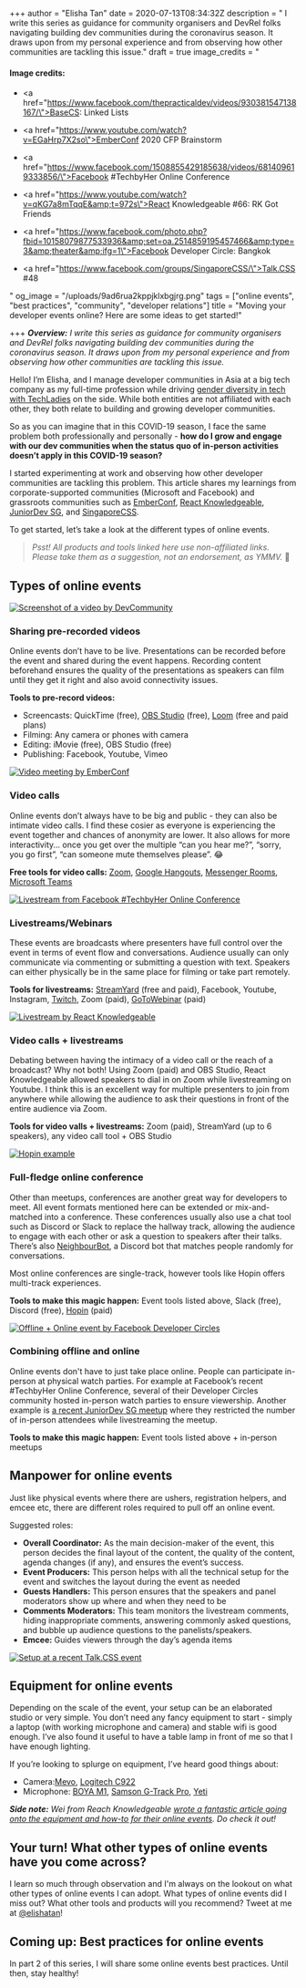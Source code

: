 +++
author = "Elisha Tan"
date = 2020-07-13T08:34:32Z
description = " I write this series as guidance for community organisers and DevRel folks navigating building dev communities during the coronavirus season. It draws upon from my personal experience and from observing how other communities are tackling this issue."
draft = true
image_credits = "<h4>Image credits:</h4><ul><li><p><a href=\"https://www.facebook.com/thepracticaldev/videos/930381547138167/\">BaseCS: Linked Lists</a></p></li><li><p><a href=\"https://www.youtube.com/watch?v=EGaHrp7X2so\">EmberConf 2020 CFP Brainstorm</a></p></li><li><p><a href=\"https://www.facebook.com/1508855429185638/videos/681409619333856/\">Facebook #TechbyHer Online Conference</a></p></li><li><p><a href=\"https://www.youtube.com/watch?v=qKG7a8mTqqE&amp;t=972s\">React Knowledgeable #66: RK Got Friends</a></p></li><li><p><a href=\"https://www.facebook.com/photo.php?fbid=10158079877533936&amp;set=oa.2514859195457466&amp;type=3&amp;theater&amp;ifg=1\">Facebook Developer Circle: Bangkok</a></p></li><li><p><a href=\"https://www.facebook.com/groups/SingaporeCSS/\">Talk.CSS #48</a></p></li></ul>"
og_image = "/uploads/9ad6rua2kppjklxbgjrg.png"
tags = ["online events", "best practices", "community", "developer relations"]
title = "Moving your developer events online? Here are some ideas to get started!"

+++
**_Overview:_** _I write this series as guidance for community organisers and DevRel folks navigating building dev communities during the coronavirus season. It draws upon from my personal experience and from observing how other communities are tackling this issue._

Hello! I’m Elisha, and I manage developer communities in Asia at a big tech company as my full-time profession while driving [gender diversity in tech with TechLadies](http://www.techladies.co/) on the side. While both entities are not affiliated with each other, they both relate to building and growing developer communities.

So as you can imagine that in this COVID-19 season, I face the same problem both professionally and personally - **how do I grow and engage with our dev communities when the status quo of in-person activities doesn’t apply in this COVID-19 season?**

I started experimenting at work and observing how other developer communities are tackling this problem. This article shares my learnings from corporate-supported communities (Microsoft and Facebook) and grassroots communities such as [EmberConf](http://emberconf.com/), [React Knowledgeable](https://reactknowledgeable.org/), [JuniorDev SG](https://juniordev.sg/), and [SingaporeCSS](https://singaporecss.github.io/).

To get started, let’s take a look at the different types of online events.

> _Psst! All products and tools linked here use non-affiliated links. Please take them as a suggestion, not an endorsement, as YMMV._ 🙌

## Types of online events

[![Screenshot of a video by DevCommunity](https://res.cloudinary.com/practicaldev/image/fetch/s--0lmBhfcw--/c_limit%2Cf_auto%2Cfl_progressive%2Cq_auto%2Cw_880/https://dev-to-uploads.s3.amazonaws.com/i/nke1y1loein48un1qoa1.png)](https://res.cloudinary.com/practicaldev/image/fetch/s--0lmBhfcw--/c_limit%2Cf_auto%2Cfl_progressive%2Cq_auto%2Cw_880/https://dev-to-uploads.s3.amazonaws.com/i/nke1y1loein48un1qoa1.png)

### Sharing pre-recorded videos

Online events don’t have to be live. Presentations can be recorded before the event and shared during the event happens. Recording content beforehand ensures the quality of the presentations as speakers can film until they get it right and also avoid connectivity issues.

**Tools to pre-record videos:**

* Screencasts: QuickTime (free), [OBS Studio](https://obsproject.com/) (free), [Loom](https://www.loom.com/) (free and paid plans)
* Filming: Any camera or phones with camera
* Editing: iMovie (free), OBS Studio (free)
* Publishing: Facebook, Youtube, Vimeo

[![Video meeting by EmberConf](https://res.cloudinary.com/practicaldev/image/fetch/s--jvG9_Ws6--/c_limit%2Cf_auto%2Cfl_progressive%2Cq_auto%2Cw_880/https://dev-to-uploads.s3.amazonaws.com/i/4np5bwso7pyu4kshfwdh.png)](https://res.cloudinary.com/practicaldev/image/fetch/s--jvG9_Ws6--/c_limit%2Cf_auto%2Cfl_progressive%2Cq_auto%2Cw_880/https://dev-to-uploads.s3.amazonaws.com/i/4np5bwso7pyu4kshfwdh.png)

### Video calls

Online events don’t always have to be big and public - they can also be intimate video calls. I find these cosier as everyone is experiencing the event together and chances of anonymity are lower. It also allows for more interactivity... once you get over the multiple “can you hear me?”, “sorry, you go first”, “can someone mute themselves please”. 😂

**Free tools for video calls:** [Zoom](https://zoom.us/), [Google Hangouts](https://gsuite.google.com/intl/en_sg/products/meet), [Messenger Rooms](https://www.facebook.com/), [Microsoft Teams](https://www.microsoft.com/en-sg/microsoft-365/microsoft-teams/group-chat-software)

[![Livestream from Facebook #TechbyHer Online Conference](https://res.cloudinary.com/practicaldev/image/fetch/s--gW0I4A3a--/c_limit%2Cf_auto%2Cfl_progressive%2Cq_auto%2Cw_880/https://dev-to-uploads.s3.amazonaws.com/i/q3dhbd4dk0hq10jcnacb.png)](https://res.cloudinary.com/practicaldev/image/fetch/s--gW0I4A3a--/c_limit%2Cf_auto%2Cfl_progressive%2Cq_auto%2Cw_880/https://dev-to-uploads.s3.amazonaws.com/i/q3dhbd4dk0hq10jcnacb.png)

### Livestreams/Webinars

These events are broadcasts where presenters have full control over the event in terms of event flow and conversations. Audience usually can only communicate via commenting or submitting a question with text. Speakers can either physically be in the same place for filming or take part remotely.

**Tools for livestreams:** [StreamYard](https://streamyard.com/) (free and paid), Facebook, Youtube, Instagram, [Twitch](https://www.twitch.tv/), Zoom (paid), [GoToWebinar](https://www.gotomeeting.com/webinar) (paid)

[![Livestream by React Knowledgeable](https://res.cloudinary.com/practicaldev/image/fetch/s--rBmkBB6X--/c_limit%2Cf_auto%2Cfl_progressive%2Cq_auto%2Cw_880/https://dev-to-uploads.s3.amazonaws.com/i/pn6h2p1dyiav0lsdl767.png)](https://res.cloudinary.com/practicaldev/image/fetch/s--rBmkBB6X--/c_limit%2Cf_auto%2Cfl_progressive%2Cq_auto%2Cw_880/https://dev-to-uploads.s3.amazonaws.com/i/pn6h2p1dyiav0lsdl767.png)

### Video calls + livestreams

Debating between having the intimacy of a video call or the reach of a broadcast? Why not both! Using Zoom (paid) and OBS Studio, React Knowledgeable allowed speakers to dial in on Zoom while livestreaming on Youtube. I think this is an excellent way for multiple presenters to join from anywhere while allowing the audience to ask their questions in front of the entire audience via Zoom.

**Tools for video valls + livestreams:** Zoom (paid), StreamYard (up to 6 speakers), any video call tool + OBS Studio

[![Hopin example](https://res.cloudinary.com/practicaldev/image/fetch/s--czCLTOST--/c_limit%2Cf_auto%2Cfl_progressive%2Cq_auto%2Cw_880/https://dev-to-uploads.s3.amazonaws.com/i/2v5p7nzkt19xrkv4zsdq.png)](https://res.cloudinary.com/practicaldev/image/fetch/s--czCLTOST--/c_limit%2Cf_auto%2Cfl_progressive%2Cq_auto%2Cw_880/https://dev-to-uploads.s3.amazonaws.com/i/2v5p7nzkt19xrkv4zsdq.png)

### Full-fledge online conference

Other than meetups, conferences are another great way for developers to meet. All event formats mentioned here can be extended or mix-and-matched into a conference. These conferences usually also use a chat tool such as Discord or Slack to replace the hallway track, allowing the audience to engage with each other or ask a question to speakers after their talks. There’s also [NeighbourBot](https://github.com/jvns/discord-neighbourbot), a Discord bot that matches people randomly for conversations.

Most online conferences are single-track, however tools like Hopin offers multi-track experiences.

**Tools to make this magic happen:** Event tools listed above, Slack (free), Discord (free), [Hopin](https://hopin.to/) (paid)

[![Offline + Online event by Facebook Developer Circles](https://res.cloudinary.com/practicaldev/image/fetch/s--QQzcYFKk--/c_limit%2Cf_auto%2Cfl_progressive%2Cq_auto%2Cw_880/https://dev-to-uploads.s3.amazonaws.com/i/78qbonjwdesanic7xjwd.png)](https://res.cloudinary.com/practicaldev/image/fetch/s--QQzcYFKk--/c_limit%2Cf_auto%2Cfl_progressive%2Cq_auto%2Cw_880/https://dev-to-uploads.s3.amazonaws.com/i/78qbonjwdesanic7xjwd.png)

### Combining offline and online

Online events don't have to just take place online. People can participate in-person at physical watch parties. For example at Facebook’s recent #TechbyHer Online Conference, several of their Developer Circles community hosted in-person watch parties to ensure viewership. Another example is [a recent JuniorDev SG meetup](https://www.meetup.com/Junior-Developers-Singapore/events/269002731/) where they restricted the number of in-person attendees while livestreaming the meetup.

**Tools to make this magic happen:** Event tools listed above + in-person meetups

## Manpower for online events

Just like physical events where there are ushers, registration helpers, and emcee etc, there are different roles required to pull off an online event.

Suggested roles:

* **Overall Coordinator:** As the main decision-maker of the event, this person decides the final layout of the content, the quality of the content, agenda changes (if any), and ensures the event’s success.
* **Event Producers:** This person helps with all the technical setup for the event and switches the layout during the event as needed
* **Guests Handlers:** This person ensures that the speakers and panel moderators show up where and when they need to be
* **Comments Moderators:** This team monitors the livestream comments, hiding inappropriate comments, answering commonly asked questions, and bubble up audience questions to the panelists/speakers.
* **Emcee:** Guides viewers through the day’s agenda items

[![Setup at a recent Talk.CSS event](https://res.cloudinary.com/practicaldev/image/fetch/s--4J8rgW5P--/c_limit%2Cf_auto%2Cfl_progressive%2Cq_auto%2Cw_880/https://dev-to-uploads.s3.amazonaws.com/i/e0hxhbvd7va857c7wy0k.png)](https://res.cloudinary.com/practicaldev/image/fetch/s--4J8rgW5P--/c_limit%2Cf_auto%2Cfl_progressive%2Cq_auto%2Cw_880/https://dev-to-uploads.s3.amazonaws.com/i/e0hxhbvd7va857c7wy0k.png)

## Equipment for online events

Depending on the scale of the event, your setup can be an elaborated studio or very simple. You don’t need any fancy equipment to start - simply a laptop (with working microphone and camera) and stable wifi is good enough. I’ve also found it useful to have a table lamp in front of me so that I have enough lighting.

If you’re looking to splurge on equipment, I’ve heard good things about:

* Camera:[Mevo](https://mevo.com/), [Logitech C922](https://www.logitech.com/en-sg/product/c922-pro-stream-webcam)
* Microphone: [BOYA M1](http://www.boya-mic.com/lavaliermicrophones/BY-M1.html), [Samson G-Track Pro](http://www.samsontech.com/samson/products/microphones/usb-microphones/gtrackpro/), [Yeti](https://www.bluedesigns.com/products/yeti/)

**_Side note:_** _Wei from Reach Knowledgeable_ [_wrote a fantastic article going onto the equipment and how-to for their online events_](https://aworkinprogress.dev/video-recording-and-live-streaming-for-rk/)_. Do check it out!_

## Your turn! What other types of online events have you come across?

I learn so much through observation and I'm always on the lookout on what other types of online events I can adopt. What types of online events did I miss out? What other tools and products will you recommend? Tweet at me at [@elishatan](https://twitter.com/elishatan)!

## Coming up: Best practices for online events

In part 2 of this series, I will share some online events best practices. Until then, stay healthy!